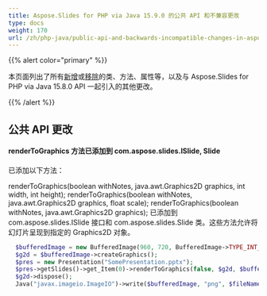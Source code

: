 ```yaml
---
title: Aspose.Slides for PHP via Java 15.9.0 的公共 API 和不兼容更改
type: docs
weight: 170
url: /zh/php-java/public-api-and-backwards-incompatible-changes-in-aspose-slides-for-java-15-9-0/
---
```


{{% alert color="primary" %}} 

本页面列出了所有[新增](/slides/zh/php-java/public-api-and-backwards-incompatible-changes-in-aspose-slides-for-java-15-9-0/)或[移除](/slides/zh/php-java/public-api-and-backwards-incompatible-changes-in-aspose-slides-for-java-15-9-0/)的类、方法、属性等，以及与 Aspose.Slides for PHP via Java 15.8.0 API 一起引入的其他更改。

{{% /alert %}} 
## **公共 API 更改**
#### **renderToGraphics 方法已添加到 com.aspose.slides.ISlide, Slide**
已添加以下方法：

renderToGraphics(boolean withNotes, java.awt.Graphics2D graphics, int width, int height);
renderToGraphics(boolean withNotes, java.awt.Graphics2D graphics, float scale);
renderToGraphics(boolean withNotes, java.awt.Graphics2D graphics);
已添加到 com.aspose.slides.ISlide 接口和 com.aspose.slides.Slide 类。这些方法允许将幻灯片呈现到指定的 Graphics2D 对象。

```php
  $bufferedImage = new BufferedImage(960, 720, BufferedImage->TYPE_INT_ARGB);
  $g2d = $bufferedImage->createGraphics();
  $pres = new Presentation("SomePresentation.pptx");
  $pres->getSlides()->get_Item(0)->renderToGraphics(false, $g2d, $bufferedImage->getWidth(), $bufferedImage->getHeight());
  $g2d->dispose();
  Java("javax.imageio.ImageIO")->write($bufferedImage, "png", $fileName);

```